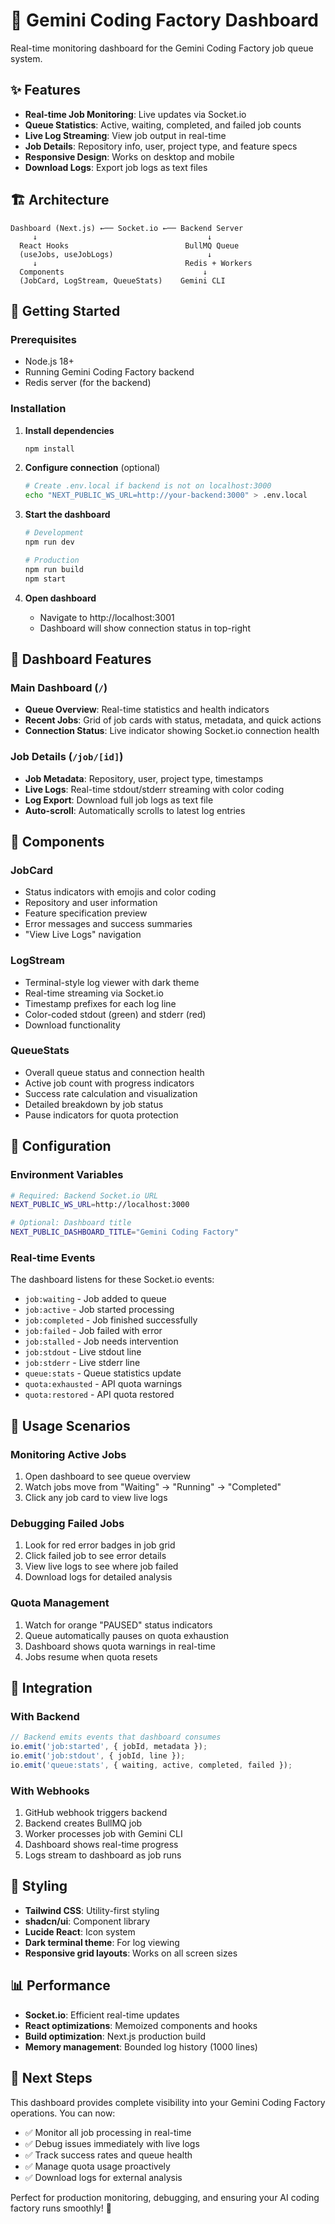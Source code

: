 # 🚀 Gemini Coding Factory Dashboard

Real-time monitoring dashboard for the Gemini Coding Factory job queue system.

## ✨ Features

- **Real-time Job Monitoring**: Live updates via Socket.io
- **Queue Statistics**: Active, waiting, completed, and failed job counts
- **Live Log Streaming**: View job output in real-time
- **Job Details**: Repository info, user, project type, and feature specs
- **Responsive Design**: Works on desktop and mobile
- **Download Logs**: Export job logs as text files

## 🏗️ Architecture

```
Dashboard (Next.js) ←── Socket.io ←── Backend Server
     ↓                                      ↓
  React Hooks                          BullMQ Queue
  (useJobs, useJobLogs)                     ↓
     ↓                                 Redis + Workers
  Components                               ↓
  (JobCard, LogStream, QueueStats)    Gemini CLI
```

## 🚀 Getting Started

### Prerequisites

- Node.js 18+
- Running Gemini Coding Factory backend
- Redis server (for the backend)

### Installation

1. **Install dependencies**
   ```bash
   npm install
   ```

2. **Configure connection** (optional)
   ```bash
   # Create .env.local if backend is not on localhost:3000
   echo "NEXT_PUBLIC_WS_URL=http://your-backend:3000" > .env.local
   ```

3. **Start the dashboard**
   ```bash
   # Development
   npm run dev

   # Production
   npm run build
   npm start
   ```

4. **Open dashboard**
   - Navigate to http://localhost:3001
   - Dashboard will show connection status in top-right

## 📱 Dashboard Features

### Main Dashboard (`/`)
- **Queue Overview**: Real-time statistics and health indicators
- **Recent Jobs**: Grid of job cards with status, metadata, and quick actions
- **Connection Status**: Live indicator showing Socket.io connection health

### Job Details (`/job/[id]`)
- **Job Metadata**: Repository, user, project type, timestamps
- **Live Logs**: Real-time stdout/stderr streaming with color coding
- **Log Export**: Download full job logs as text file
- **Auto-scroll**: Automatically scrolls to latest log entries

## 🎨 Components

### JobCard
- Status indicators with emojis and color coding
- Repository and user information
- Feature specification preview
- Error messages and success summaries
- "View Live Logs" navigation

### LogStream
- Terminal-style log viewer with dark theme
- Real-time streaming via Socket.io
- Timestamp prefixes for each log line
- Color-coded stdout (green) and stderr (red)
- Download functionality

### QueueStats
- Overall queue status and connection health
- Active job count with progress indicators
- Success rate calculation and visualization
- Detailed breakdown by job status
- Pause indicators for quota protection

## 🔧 Configuration

### Environment Variables

```bash
# Required: Backend Socket.io URL
NEXT_PUBLIC_WS_URL=http://localhost:3000

# Optional: Dashboard title
NEXT_PUBLIC_DASHBOARD_TITLE="Gemini Coding Factory"
```

### Real-time Events

The dashboard listens for these Socket.io events:

- `job:waiting` - Job added to queue
- `job:active` - Job started processing  
- `job:completed` - Job finished successfully
- `job:failed` - Job failed with error
- `job:stalled` - Job needs intervention
- `job:stdout` - Live stdout line
- `job:stderr` - Live stderr line
- `queue:stats` - Queue statistics update
- `quota:exhausted` - API quota warnings
- `quota:restored` - API quota restored

## 🎯 Usage Scenarios

### Monitoring Active Jobs
1. Open dashboard to see queue overview
2. Watch jobs move from "Waiting" → "Running" → "Completed"
3. Click any job card to view live logs

### Debugging Failed Jobs  
1. Look for red error badges in job grid
2. Click failed job to see error details
3. View live logs to see where job failed
4. Download logs for detailed analysis

### Quota Management
1. Watch for orange "PAUSED" status indicators
2. Queue automatically pauses on quota exhaustion
3. Dashboard shows quota warnings in real-time
4. Jobs resume when quota resets

## 🔗 Integration

### With Backend
```typescript
// Backend emits events that dashboard consumes
io.emit('job:started', { jobId, metadata });
io.emit('job:stdout', { jobId, line });
io.emit('queue:stats', { waiting, active, completed, failed });
```

### With Webhooks
1. GitHub webhook triggers backend
2. Backend creates BullMQ job
3. Worker processes job with Gemini CLI
4. Dashboard shows real-time progress
5. Logs stream to dashboard as job runs

## 🎨 Styling

- **Tailwind CSS**: Utility-first styling
- **shadcn/ui**: Component library
- **Lucide React**: Icon system
- **Dark terminal theme**: For log viewing
- **Responsive grid layouts**: Works on all screen sizes

## 📊 Performance

- **Socket.io**: Efficient real-time updates
- **React optimizations**: Memoized components and hooks
- **Build optimization**: Next.js production build
- **Memory management**: Bounded log history (1000 lines)

## 🚀 Next Steps

This dashboard provides complete visibility into your Gemini Coding Factory operations. You can now:

- ✅ Monitor all job processing in real-time
- ✅ Debug issues immediately with live logs  
- ✅ Track success rates and queue health
- ✅ Manage quota usage proactively
- ✅ Download logs for external analysis

Perfect for production monitoring, debugging, and ensuring your AI coding factory runs smoothly! 🎯
